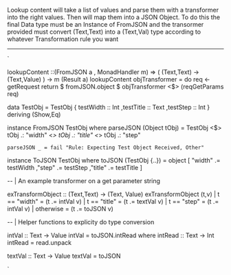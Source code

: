  Lookup content will take a list of values and parse them
    with a transformer into the right values.  Then will map them
    into a JSON Object.
    To do this the final Data type must be an Instance of FromJSON and
    the transormer provided must convert (Text,Text) into a (Text,Val) type
    according to whatever Transformation rule you want


***
`

              
lookupContent ::(FromJSON a , MonadHandler m) => ( (Text,Text)  -> (Text,Value) ) -> m (Result a)
lookupContent objTransformer = do 
  req <- getRequest
  return $ fromJSON.object $ objTransformer <$> (reqGetParams req) 

 
data TestObj =  TestObj { testWidth :: Int
                          ,testTitle :: Text 
                          ,testStep :: Int 
                        }
             deriving (Show,Eq)

instance FromJSON TestObj where 
    parseJSON (Object tObj) = TestObj <$> 
                          tObj .: "width" <*> 
                          tObj .: "title" <*> 
                          tObj .: "step" 

    parseJSON _ = fail "Rule: Expecting Test Object Received, Other"

instance ToJSON TestObj where 
    toJSON (TestObj {..}) = object 
                        [ 
                         "width" .= testWidth 
                         ,"step" .= testStep
                         ,"title" .= testTitle 
                         ]


-- | An example transformer on a get parameter string

exTransformObject :: (Text,Text) -> (Text, Value)
exTransformObject (t,v)
  | t == "width" = (t .= intVal v)
  | t == "title" = (t .=  textVal v)
  | t == "step"  = (t .=  intVal v)
  | otherwise = (t .= toJSON v)


-- | Helper functions to explicity do type conversion 

intVal :: Text -> Value
intVal = toJSON.intRead
         where
           intRead :: Text -> Int
           intRead = read.unpack


                     
textVal :: Text -> Value
textVal = toJSON

`